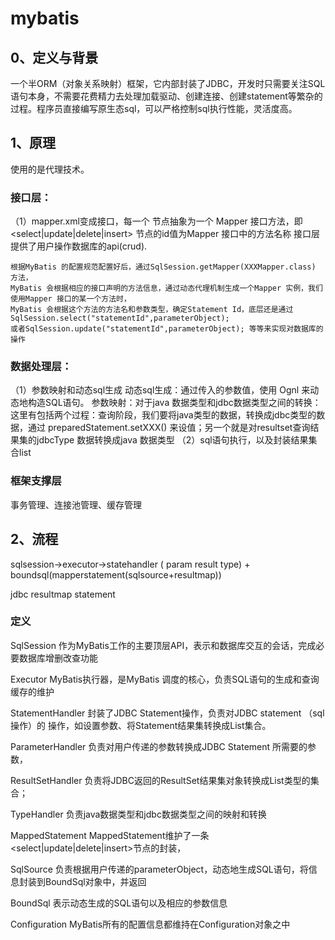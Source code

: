# mybatis
## 0、定义与背景
一个半ORM（对象关系映射）框架，它内部封装了JDBC，开发时只需要关注SQL语句本身，不需要花费精力去处理加载驱动、创建连接、创建statement等繁杂的过程。程序员直接编写原生态sql，可以严格控制sql执行性能，灵活度高。
## 1、原理
使用的是代理技术。
### 接口层：
（1）mapper.xml变成接口，每一个<mapper> 节点抽象为一个 Mapper 接口方法，即<select|update|delete|insert> 节点的id值为Mapper 接口中的方法名称
    接口层提供了用户操作数据库的api(crud).
    
    根据MyBatis 的配置规范配置好后，通过SqlSession.getMapper(XXXMapper.class) 方法，
    MyBatis 会根据相应的接口声明的方法信息，通过动态代理机制生成一个Mapper 实例，我们使用Mapper 接口的某一个方法时，
    MyBatis 会根据这个方法的方法名和参数类型，确定Statement Id，底层还是通过SqlSession.select("statementId",parameterObject);
    或者SqlSession.update("statementId",parameterObject); 等等来实现对数据库的操作

### 数据处理层：
（1）参数映射和动态sql生成
动态sql生成：通过传入的参数值，使用 Ognl 来动态地构造SQL语句。
参数映射：对于java 数据类型和jdbc数据类型之间的转换：这里有包括两个过程：查询阶段，我们要将java类型的数据，转换成jdbc类型的数据，通过 preparedStatement.setXXX() 来设值；另一个就是对resultset查询结果集的jdbcType 数据转换成java 数据类型
（2）sql语句执行，以及封装结果集合list<E>

### 框架支撑层
事务管理、连接池管理、缓存管理

## 2、流程

sqlsession->executor->statehandler  ( param result type) + boundsql(mapperstatement(sqlsource+resultmap))

jdbc resultmap statement

### 定义
SqlSession           作为MyBatis工作的主要顶层API，表示和数据库交互的会话，完成必要数据库增删改查功能

Executor             MyBatis执行器，是MyBatis 调度的核心，负责SQL语句的生成和查询缓存的维护

StatementHandler     封装了JDBC Statement操作，负责对JDBC statement （sql 操作）的 操作，如设置参数、将Statement结果集转换成List集合。

ParameterHandler     负责对用户传递的参数转换成JDBC Statement 所需要的参数，

ResultSetHandler     负责将JDBC返回的ResultSet结果集对象转换成List类型的集合；

TypeHandler          负责java数据类型和jdbc数据类型之间的映射和转换

MappedStatement      MappedStatement维护了一条<select|update|delete|insert>节点的封装，

SqlSource            负责根据用户传递的parameterObject，动态地生成SQL语句，将信息封装到BoundSql对象中，并返回

BoundSql             表示动态生成的SQL语句以及相应的参数信息

Configuration        MyBatis所有的配置信息都维持在Configuration对象之中


